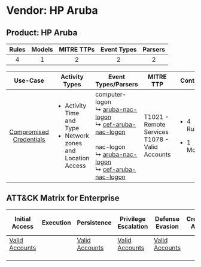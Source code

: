 Vendor: HP Aruba
================
Product: HP Aruba
-----------------
| Rules | Models | MITRE TTPs | Event Types | Parsers |
|:-----:|:------:|:----------:|:-----------:|:-------:|
|   4   |   1    |     2      |      2      |    2    |

|                                 Use-Case                                  | Activity Types                                                                      | Event Types/Parsers                                                                                                                                                                                                                                                                                                                       | MITRE TTP                                             | Content                                             |
|:-------------------------------------------------------------------------:| ----------------------------------------------------------------------------------- | ----------------------------------------------------------------------------------------------------------------------------------------------------------------------------------------------------------------------------------------------------------------------------------------------------------------------------------------- | ----------------------------------------------------- | --------------------------------------------------- |
| [Compromised Credentials](../UseCases/usecase_compromised_credentials.md) | <ul><li>Activity Time  and Type</li><li>Network zones and Location Access</li></ul> |  computer-logon<br> ↳ [aruba-nac-logon](../Parsers/parserContent_aruba-nac-logon.md)<br> ↳ [cef-aruba-nac-logon](../Parsers/parserContent_cef-aruba-nac-logon.md)<br><br> nac-logon<br> ↳ [aruba-nac-logon](../Parsers/parserContent_aruba-nac-logon.md)<br> ↳ [cef-aruba-nac-logon](../Parsers/parserContent_cef-aruba-nac-logon.md)<br> | T1021 - Remote Services<br>T1078 - Valid Accounts<br> | <ul><li>4 Rules</li></ul><ul><li>1 Models</li></ul> |

ATT&CK Matrix for Enterprise
----------------------------
| Initial Access                                                      | Execution | Persistence                                                         | Privilege Escalation                                                | Defense Evasion                                                     | Credential Access | Discovery | Lateral Movement                                                     | Collection | Command and Control | Exfiltration | Impact |
| ------------------------------------------------------------------- | --------- | ------------------------------------------------------------------- | ------------------------------------------------------------------- | ------------------------------------------------------------------- | ----------------- | --------- | -------------------------------------------------------------------- | ---------- | ------------------- | ------------ | ------ |
| [Valid Accounts](https://attack.mitre.org/techniques/T1078)<br><br> |           | [Valid Accounts](https://attack.mitre.org/techniques/T1078)<br><br> | [Valid Accounts](https://attack.mitre.org/techniques/T1078)<br><br> | [Valid Accounts](https://attack.mitre.org/techniques/T1078)<br><br> |                   |           | [Remote Services](https://attack.mitre.org/techniques/T1021)<br><br> |            |                     |              |        |
